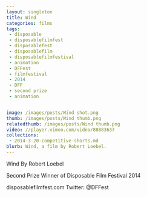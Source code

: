 ```yaml
---
layout: singleton
title: Wind
categories: films
tags:
 - disposable
 - disposablefilmfest
 - disposablefest
 - disposablefilm
 - disposablefilmfestival
 - animation
 - DFFest
 - filmfestival
 - 2014
 - DFF
 - second prize
 - animation


image: /images/posts/Wind shot.png
thumb: /images/posts/Wind thumb.png
relatedthumb: /images/posts/Wind thumb.png
video: //player.vimeo.com/video/80883637
collections:
 - 2014-3-20-competitive-shorts.md
blurb: Wind, a film by Robert Loebel.
---
```


Wind
By Robert Loebel

Second Prize Winner of Disposable Film Festival 2014

disposablefilmfest.com
Twitter: @DFFest